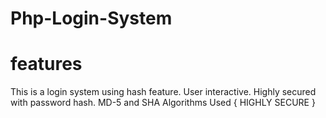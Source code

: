 # Php-Login-System
# features
This is a login system using hash feature.
User interactive.
Highly secured with password hash.
MD-5 and SHA Algorithms Used { HIGHLY SECURE }
